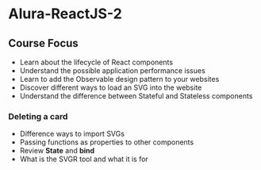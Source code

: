 # Alura-ReactJS-2

## Course Focus

- Learn about the lifecycle of React components
- Understand the possible application performance issues
- Learn to add the Observable design pattern to your websites
- Discover different ways to load an SVG into the website
- Understand the difference between Stateful and Stateless components

### Deleting a card

- Difference ways to import SVGs
- Passing functions as properties to other components
- Review **State** and **bind**
- What is the SVGR tool and what it is for